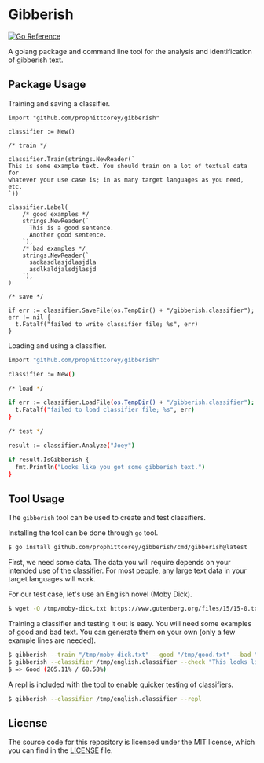 # Gibberish

[![Go Reference](https://pkg.go.dev/badge/github.com/prophittcorey/gibberish.svg)](https://pkg.go.dev/github.com/prophittcorey/gibberish)

A golang package and command line tool for the analysis and identification of
gibberish text.

## Package Usage

Training and saving a classifier.

```golang
import "github.com/prophittcorey/gibberish"

classifier := New()

/* train */

classifier.Train(strings.NewReader(`
This is some example text. You should train on a lot of textual data for
whatever your use case is; in as many target languages as you need, etc.
`))

classifier.Label(
    /* good examples */
    strings.NewReader(`
      This is a good sentence.
      Another good sentence.
    `),
    /* bad examples */
    strings.NewReader(`
      sadkasdlasjdlasjdla
      asdlkaldjalsdjlasjd
    `),
)

/* save */

if err := classifier.SaveFile(os.TempDir() + "/gibberish.classifier"); err != nil {
  t.Fatalf("failed to write classifier file; %s", err)
}
```

Loading and using a classifier.

```bash
import "github.com/prophittcorey/gibberish"

classifier := New()

/* load */

if err := classifier.LoadFile(os.TempDir() + "/gibberish.classifier"); err != nil {
  t.Fatalf("failed to load classifier file; %s", err)
}

/* test */

result := classifier.Analyze("Joey")

if result.IsGibberish {
  fmt.Println("Looks like you got some gibberish text.")
}
```

## Tool Usage

The `gibberish` tool can be used to create and test classifiers.

Installing the tool can be done through `go` tool.

```bash
$ go install github.com/prophittcorey/gibberish/cmd/gibberish@latest
```

First, we need some data. The data you will require depends on your intended
use of the classifier. For most people, any large text data in your target
languages will work.

For our test case, let's use an English novel (Moby Dick).

```bash
$ wget -O /tmp/moby-dick.txt https://www.gutenberg.org/files/15/15-0.txt
```

Training a classifier and testing it out is easy. You will need some examples
of good and bad text. You can generate them on your own (only a few example
lines are needed).

```bash
$ gibberish --train "/tmp/moby-dick.txt" --good "/tmp/good.txt" --bad "/tmp/bad.txt" --classifier /tmp/english.classifier
$ gibberish --classifier /tmp/english.classifier --check "This looks like a good sentence."
$ => Good (205.11% / 68.58%)
```

A repl is included with the tool to enable quicker testing of classifiers.

```bash
$ gibberish --classifier /tmp/english.classifier --repl
```

## License

The source code for this repository is licensed under the MIT license, which you can
find in the [LICENSE](LICENSE.md) file.
